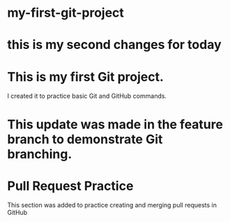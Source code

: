 # my-first-git-project
# this is my second changes for today
# This is my first Git project.  
I created it to practice basic Git and GitHub commands. 

# This update was made in the feature branch to demonstrate Git branching.

# Pull Request Practice

This section was added to practice creating and merging pull requests in GitHub 
 
